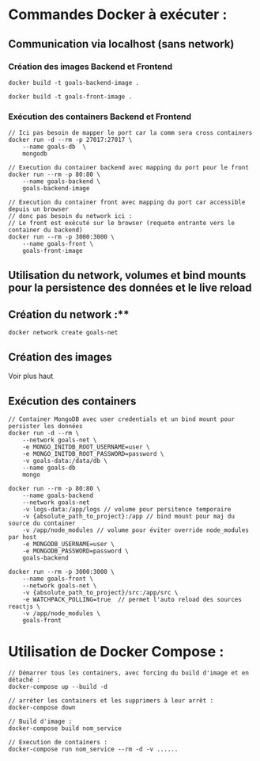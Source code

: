 # Commandes Docker à exécuter :

## Communication via localhost (sans network)

### Création des images Backend et Frontend

```
docker build -t goals-backend-image .
```

```
docker build -t goals-front-image .
```

### Exécution des containers Backend et Frontend

```
// Ici pas besoin de mapper le port car la comm sera cross containers
docker run -d --rm -p 27017:27017 \
    --name goals-db  \
    mongodb
```

```
// Execution du container backend avec mapping du port pour le front
docker run --rm -p 80:80 \
    --name goals-backend \
    goals-backend-image
```

```
// Execution du container front avec mapping du port car accessible depuis un browser 
// donc pas besoin du network ici :
// Le front est exécuté sur le browser (requete entrante vers le container du backend)
docker run --rm -p 3000:3000 \
    --name goals-front \
    goals-front-image
```

## Utilisation du network, volumes et bind mounts pour la persistence des données et le live reload

## Création du network :**

```
docker network create goals-net
```

## Création des images

Voir plus haut

## Exécution des containers

```
// Container MongoDB avec user credentials et un bind mount pour persister les données
docker run -d --rm \
    --network goals-net \
    -e MONGO_INITDB_ROOT_USERNAME=user \
    -e MONGO_INITDB_ROOT_PASSWORD=password \
    -v goals-data:/data/db \
    --name goals-db 
    mongo
```

```
docker run --rm -p 80:80 \
    --name goals-backend 
    --network goals-net 
    -v logs-data:/app/logs // volume pour persitence temporaire 
    -v {absolute_path_to_project}:/app // bind mount pour maj du source du container 
    -v /app/node_modules // volume pour éviter override node_modules par host 
    -e MONGODB_USERNAME=user \
    -e MONGODB_PASSWORD=password \
    goals-backend
```

```
docker run --rm -p 3000:3000 \
    --name goals-front \
    --network goals-net \
    -v {absolute_path_to_project}/src:/app/src \
    -e WATCHPACK_POLLING=true  // permet l'auto reload des sources reactjs \
    -v /app/node_modules \
    goals-front
```

# Utilisation de Docker Compose :

```
// Démarrer tous les containers, avec forcing du build d'image et en détaché :
docker-compose up --build -d

// arréter les containers et les supprimers à leur arrêt :
docker-compose down

// Build d'image :
docker-compose build nom_service

// Execution de containers :
docker-compose run nom_service --rm -d -v ......

```
